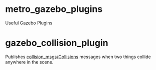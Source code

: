 # metro_gazebo_plugins
Useful Gazebo Plugins

# gazebo_collision_plugin

Publishes [collision_msgs/Collisions](https://github.com/MetroRobots/metrics_msgs/blob/main/collision_msgs/msg/Collisions.msg) messages when two things collide anywhere in the scene.
